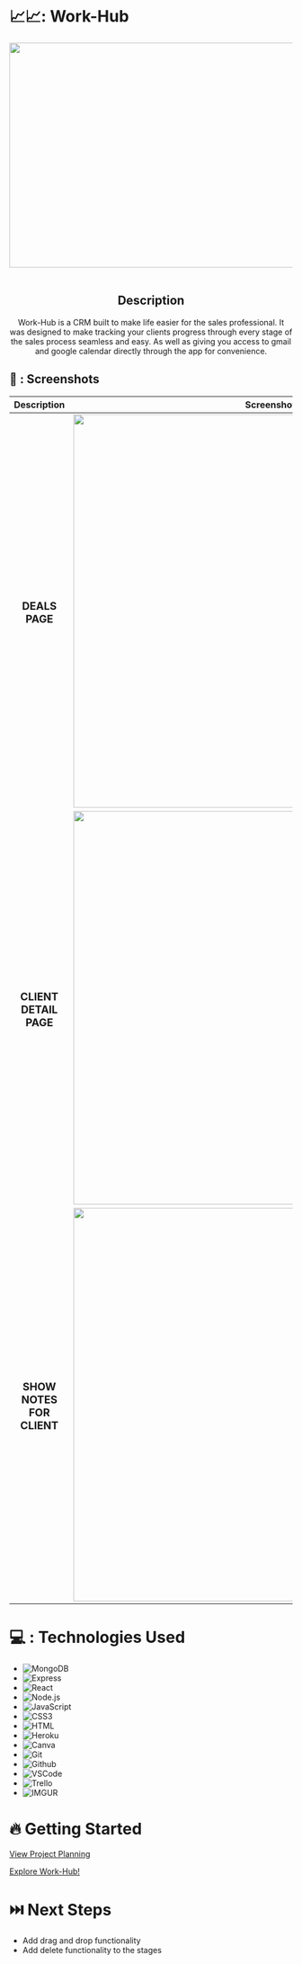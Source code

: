 # 📈📈: Work-Hub

<div id="header" align="center">

  <img src="https://i.imgur.com/hbc8zWB.png" width="800" height="400">

</div><br>

<div id="description" align="center">

## Description

Work-Hub is a CRM built to make life easier for the sales professional. It was designed to make tracking your clients progress through every stage of the sales process seamless and easy. As well as giving you access to gmail and google calendar directly through the app for convenience.

</div>

## 📸 : Screenshots 

  |   Description | Screenshot | 
  |:-------------:| -----------|
| <h3>DEALS PAGE</h3> | <img src="https://i.imgur.com/k3vPY6O.png" width="700"> |
| <h3 align="center">CLIENT DETAIL PAGE</h3> | <img src="https://i.imgur.com/yqzuQ22.png" width="700"/> |
| <h3 align="center">SHOW NOTES FOR CLIENT</h3> | <img src="https://i.imgur.com/ymANWZr.png" width="700"/> |

# 💻 : Technologies Used

- ![MongoDB](https://img.shields.io/badge/MongoDB-4EA94B?style=for-the-badge&logo=mongodb&logoColor=white)
- ![Express](https://img.shields.io/badge/Express%20js-000000?style=for-the-badge&logo=express&logoColor=white)
- ![React](https://img.shields.io/badge/React-20232A?style=for-the-badge&logo=react&logoColor=61DAFB)
- ![Node.js](https://img.shields.io/badge/Node%20js-339933?style=for-the-badge&logo=nodedotjs&logoColor=white)
- ![JavaScript](https://img.shields.io/badge/JavaScript-323330?style=for-the-badge&logo=javascript&logoColor=F7DF1E)
- ![CSS3](https://img.shields.io/badge/CSS-239120?&style=for-the-badge&logo=css3&logoColor=white)
- ![HTML](https://img.shields.io/badge/HTML-239120?style=for-the-badge&logo=html5&logoColor=white)
- ![Heroku](https://img.shields.io/badge/Heroku-430098?style=for-the-badge&logo=heroku&logoColor=white)
- ![Canva](https://img.shields.io/badge/Canva-%2300C4CC.svg?&style=for-the-badge&logo=Canva&logoColor=white)
- ![Git](https://img.shields.io/badge/GIT-E44C30?style=for-the-badge&logo=git&logoColor=white)
- ![Github](https://img.shields.io/badge/GitHub-100000?style=for-the-badge&logo=github&logoColor=white)
- ![VSCode](https://img.shields.io/badge/VSCode-0078D4?style=for-the-badge&logo=visual%20studio%20code&logoColor=white)
- ![Trello](https://img.shields.io/badge/Trello-0052CC?style=for-the-badge&logo=trello&logoColor=white)
- ![IMGUR](https://img.shields.io/badge/-Imgur-blue?style=for-the-badge&logo=imgur&logoColor=1BB76E)



# 🔥 Getting Started

[View Project Planning](https://trello.com/b/FZgh2LZw/workhub)

[Explore Work-Hub!](https://work-hub-019ec38d85d1.herokuapp.com/)

# ⏭️ Next Steps

- Add drag and drop functionality
- Add delete functionality to the stages